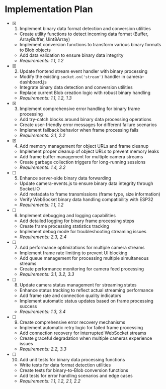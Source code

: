 # Implementation Plan

- [x] 1. Implement binary data format detection and conversion utilities
  - Create utility functions to detect incoming data format (Buffer, ArrayBuffer, Uint8Array)
  - Implement conversion functions to transform various binary formats to Blob objects
  - Add data validation to ensure binary data integrity
  - _Requirements: 1.1, 1.2_

- [x] 2. Update frontend stream event handler with binary processing
  - Modify the existing `socket.on('stream')` handler in camera-dashboard.js
  - Integrate binary data detection and conversion utilities
  - Replace current Blob creation logic with robust binary handling
  - _Requirements: 1.1, 1.2, 1.3_

- [x] 3. Implement comprehensive error handling for binary frame processing
  - Add try-catch blocks around binary data processing operations
  - Create user-friendly error messages for different failure scenarios
  - Implement fallback behavior when frame processing fails
  - _Requirements: 2.1, 2.2_

- [x] 4. Add memory management for object URLs and frame cleanup
  - Implement proper cleanup of object URLs to prevent memory leaks
  - Add frame buffer management for multiple camera streams
  - Create garbage collection triggers for long-running sessions
  - _Requirements: 1.4, 3.2_

- [ ] 5. Enhance server-side binary data forwarding
  - Update camera-events.js to ensure binary data integrity through Socket.IO
  - Add metadata to frame transmissions (frame type, size information)
  - Verify WebSocket binary data handling compatibility with ESP32
  - _Requirements: 1.1, 1.2_

- [ ] 6. Implement debugging and logging capabilities
  - Add detailed logging for binary frame processing steps
  - Create frame processing statistics tracking
  - Implement debug mode for troubleshooting streaming issues
  - _Requirements: 2.3, 2.4_

- [ ] 7. Add performance optimizations for multiple camera streams
  - Implement frame rate limiting to prevent UI blocking
  - Add queue management for processing multiple simultaneous streams
  - Create performance monitoring for camera feed processing
  - _Requirements: 3.1, 3.2, 3.3_

- [ ] 8. Update camera status management for streaming states
  - Enhance status tracking to reflect actual streaming performance
  - Add frame rate and connection quality indicators
  - Implement automatic status updates based on frame processing success
  - _Requirements: 1.3, 3.4_

- [ ] 9. Create comprehensive error recovery mechanisms
  - Implement automatic retry logic for failed frame processing
  - Add connection recovery for interrupted WebSocket streams
  - Create graceful degradation when multiple cameras experience issues
  - _Requirements: 2.2, 3.3_

- [ ] 10. Add unit tests for binary data processing functions
  - Write tests for data format detection utilities
  - Create tests for binary-to-Blob conversion functions
  - Add tests for error handling scenarios and edge cases
  - _Requirements: 1.1, 1.2, 2.1, 2.2_